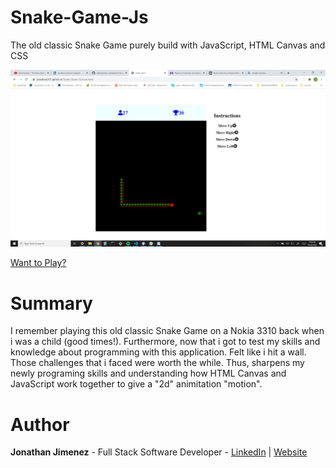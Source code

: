 # Snake-Game-Js

The old classic Snake Game purely build with JavaScript, HTML Canvas and CSS

![](images/preview.png)

[Want to Play?](https://jonathanj101.github.io/Snake-Game-Js/main.html)

# Summary

I remember playing this old classic Snake Game on a Nokia 3310 back when i was a child (good times!). Furthermore, now that i got to test my skills and knowledge about programming with this application. Felt like i hit a wall. Those challenges that i faced were worth the while. Thus, sharpens my newly programing skills and understanding how HTML Canvas and JavaScript work together to give a "2d" animitation "motion".

# Author

**Jonathan Jimenez** - Full Stack Software Developer - [LinkedIn](https://www.linkedin.com/in/jonathan-jimenez101/) | [Website](https://www.jonathanjimenez.tech)

